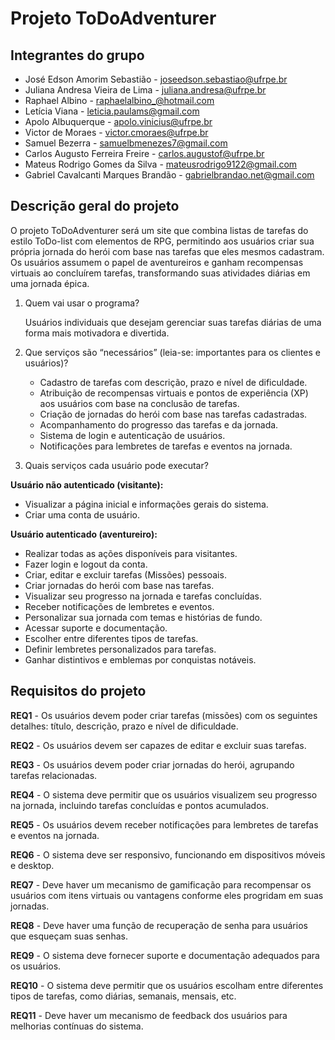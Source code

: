 # Projeto ToDoAdventurer

## Integrantes do grupo 

 * José Edson Amorim Sebastião - joseedson.sebastiao@ufrpe.br
 * Juliana Andresa Vieira de Lima - juliana.andresa@ufrpe.br
 * Raphael Albino - raphaelalbino_@hotmail.com
 * Letícia Viana - leticia.paulams@gmail.com
 * Apolo Albuquerque - apolo.vinicius@ufrpe.br
 * Victor de Moraes - victor.cmoraes@ufrpe.br
 * Samuel Bezerra - samuelbmenezes7@gmail.com
 * Carlos Augusto Ferreira Freire - carlos.augustof@ufrpe.br
 * Mateus Rodrigo Gomes da Silva - mateusrodrigo9122@gmail.com
 * Gabriel Cavalcanti Marques Brandão - gabrielbrandao.net@gmail.com

## Descrição geral do projeto 
O projeto ToDoAdventurer será um site que combina listas de tarefas do estilo ToDo-list com elementos de RPG, permitindo aos usuários criar sua própria jornada do herói com base nas tarefas que eles mesmos cadastram. Os usuários assumem o papel de aventureiros e ganham recompensas virtuais ao concluírem tarefas, transformando suas atividades diárias em uma jornada épica. 
 
 1. Quem vai usar o programa?

    Usuários individuais que desejam gerenciar suas tarefas diárias de uma forma mais motivadora e divertida.
    
 3. Que serviços são “necessários” (leia-se: importantes para os clientes e usuários)?

    - Cadastro de tarefas com descrição, prazo e nível de dificuldade.
    - Atribuição de recompensas virtuais e pontos de experiência (XP) aos usuários com base na conclusão de tarefas.
    - Criação de jornadas do herói com base nas tarefas cadastradas.
    - Acompanhamento do progresso das tarefas e da jornada.
    - Sistema de login e autenticação de usuários.
    - Notificações para lembretes de tarefas e eventos na jornada.
   
 4. Quais serviços cada usuário pode executar?

   **Usuário não autenticado (visitante):**
  - Visualizar a página inicial e informações gerais do sistema.
  - Criar uma conta de usuário.
   
   **Usuário autenticado (aventureiro):**
  - Realizar todas as ações disponíveis para visitantes.
  - Fazer login e logout da conta.
  - Criar, editar e excluir tarefas (Missões) pessoais.
  - Criar jornadas do herói com base nas tarefas.
  - Visualizar seu progresso na jornada e tarefas concluídas.
  - Receber notificações de lembretes e eventos.
  - Personalizar sua jornada com temas e histórias de fundo.
  - Acessar suporte e documentação.
  - Escolher entre diferentes tipos de tarefas.
  - Definir lembretes personalizados para tarefas.
  - Ganhar distintivos e emblemas por conquistas notáveis.


## Requisitos do projeto

**REQ1** - Os usuários devem poder criar tarefas (missões) com os seguintes detalhes: título, descrição, prazo e nível de dificuldade.

**REQ2** - Os usuários devem ser capazes de editar e excluir suas tarefas.

**REQ3** - Os usuários devem poder criar jornadas do herói, agrupando tarefas relacionadas.

**REQ4** - O sistema deve permitir que os usuários visualizem seu progresso na jornada, incluindo tarefas concluídas e pontos acumulados.

**REQ5** - Os usuários devem receber notificações para lembretes de tarefas e eventos na jornada.

**REQ6** - O sistema deve ser responsivo, funcionando em dispositivos móveis e desktop.

**REQ7** - Deve haver um mecanismo de gamificação para recompensar os usuários com itens virtuais ou vantagens conforme eles progridam em suas jornadas.

**REQ8** - Deve haver uma função de recuperação de senha para usuários que esqueçam suas senhas.

**REQ9** - O sistema deve fornecer suporte e documentação adequados para os usuários.

**REQ10** - O sistema deve permitir que os usuários escolham entre diferentes tipos de tarefas, como diárias, semanais, mensais, etc.

**REQ11** - Deve haver um mecanismo de feedback dos usuários para melhorias contínuas do sistema.
